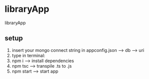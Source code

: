 # libraryApp
libraryApp

## setup
1. insert your mongo connect string in appconfig.json --> db --> uri
1. type in terminal:
  1. npm i --> install dependencies
  1. npm tsc --> transpile .ts to .js
  1. npm start --> start app